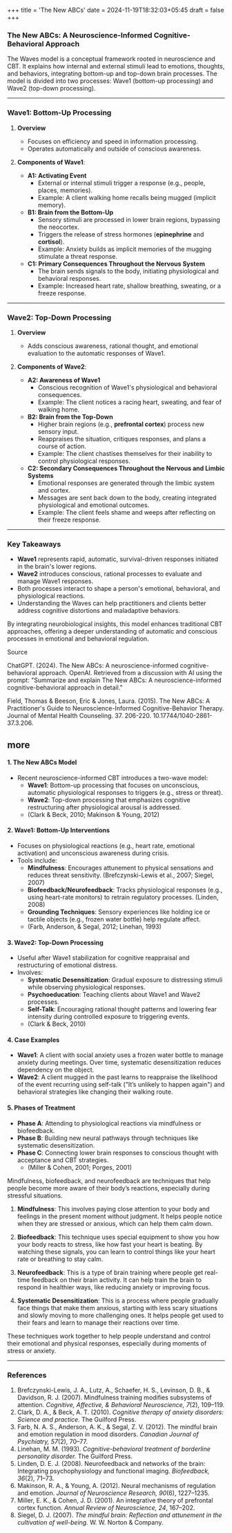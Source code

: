 +++
title = 'The New ABCs'
date = 2024-11-19T18:32:03+05:45
draft = false
+++
### **The New ABCs: A Neuroscience-Informed Cognitive-Behavioral Approach**  

The Waves model is a conceptual framework rooted in neuroscience and CBT. It explains how internal and external stimuli lead to emotions, thoughts, and behaviors, integrating bottom-up and top-down brain processes. The model is divided into two processes: Wave1 (bottom-up processing) and Wave2 (top-down processing).  

---

### **Wave1: Bottom-Up Processing**  

1. **Overview**  
   - Focuses on efficiency and speed in information processing.  
   - Operates automatically and outside of conscious awareness.  

2. **Components of Wave1**:  
   - **A1: Activating Event**  
     - External or internal stimuli trigger a response (e.g., people, places, memories).  
     - Example: A client walking home recalls being mugged (implicit memory).  
   - **B1: Brain from the Bottom-Up**  
     - Sensory stimuli are processed in lower brain regions, bypassing the neocortex.  
     - Triggers the release of stress hormones (**epinephrine** and **cortisol**).  
     - Example: Anxiety builds as implicit memories of the mugging stimulate a threat response.  
   - **C1: Primary Consequences Throughout the Nervous System**  
     - The brain sends signals to the body, initiating physiological and behavioral responses.  
     - Example: Increased heart rate, shallow breathing, sweating, or a freeze response.  

---

### **Wave2: Top-Down Processing**  

1. **Overview**  
   - Adds conscious awareness, rational thought, and emotional evaluation to the automatic responses of Wave1.  

2. **Components of Wave2**:  
   - **A2: Awareness of Wave1**  
     - Conscious recognition of Wave1's physiological and behavioral consequences.  
     - Example: The client notices a racing heart, sweating, and fear of walking home.  
   - **B2: Brain from the Top-Down**  
     - Higher brain regions (e.g., **prefrontal cortex**) process new sensory input.  
     - Reappraises the situation, critiques responses, and plans a course of action.  
     - Example: The client chastises themselves for their inability to control physiological responses.  
   - **C2: Secondary Consequences Throughout the Nervous and Limbic Systems**  
     - Emotional responses are generated through the limbic system and cortex.  
     - Messages are sent back down to the body, creating integrated physiological and emotional outcomes.  
     - Example: The client feels shame and weeps after reflecting on their freeze response.  

---

### **Key Takeaways**  
- **Wave1** represents rapid, automatic, survival-driven responses initiated in the brain's lower regions.  
- **Wave2** introduces conscious, rational processes to evaluate and manage Wave1 responses.  
- Both processes interact to shape a person's emotional, behavioral, and physiological reactions.  
- Understanding the Waves can help practitioners and clients better address cognitive distortions and maladaptive behaviors.  

By integrating neurobiological insights, this model enhances traditional CBT approaches, offering a deeper understanding of automatic and conscious processes in emotional and behavioral regulation.  

Source

ChatGPT. (2024). The New ABCs: A neuroscience-informed cognitive-behavioral approach. OpenAI. Retrieved from a discussion with AI using the prompt: "Summarize and explain The New ABCs: A neuroscience-informed cognitive-behavioral approach in detail."

Field, Thomas & Beeson, Eric & Jones, Laura. (2015). The New ABCs: A Practitioner's Guide to Neuroscience-Informed Cognitive-Behavior Therapy. Journal of Mental Health Counseling. 37. 206-220. 10.17744/1040-2861-37.3.206. 

## more ##

#### **1. The New ABCs Model**
- Recent neuroscience-informed CBT introduces a two-wave model:
  - **Wave1**: Bottom-up processing that focuses on unconscious, automatic physiological responses to triggers (e.g., stress or threat).
  - **Wave2**: Top-down processing that emphasizes cognitive restructuring after physiological arousal is addressed.
  - (Clark & Beck, 2010; Makinson & Young, 2012)

#### **2. Wave1: Bottom-Up Interventions**
- Focuses on physiological reactions (e.g., heart rate, emotional activation) and unconscious awareness during crisis.
- Tools include:
  - **Mindfulness**: Encourages attunement to physical sensations and reduces threat sensitivity. (Brefczynski-Lewis et al., 2007; Siegel, 2007)
  - **Biofeedback/Neurofeedback**: Tracks physiological responses (e.g., using heart-rate monitors) to retrain regulatory processes. (Linden, 2008)
  - **Grounding Techniques**: Sensory experiences like holding ice or tactile objects (e.g., frozen water bottle) help regulate affect. 
  - (Farb, Anderson, & Segal, 2012; Linehan, 1993)

#### **3. Wave2: Top-Down Processing**
- Useful after Wave1 stabilization for cognitive reappraisal and restructuring of emotional distress.
- Involves:
  - **Systematic Desensitization**: Gradual exposure to distressing stimuli while observing physiological responses.
  - **Psychoeducation**: Teaching clients about Wave1 and Wave2 processes.
  - **Self-Talk**: Encouraging rational thought patterns and lowering fear intensity during controlled exposure to triggering events.
  - (Clark & Beck, 2010)

#### **4. Case Examples**
- **Wave1**: A client with social anxiety uses a frozen water bottle to manage anxiety during meetings. Over time, systematic desensitization reduces dependency on the object.
- **Wave2**: A client mugged in the past learns to reappraise the likelihood of the event recurring using self-talk ("It’s unlikely to happen again") and behavioral strategies like changing their walking route.

#### **5. Phases of Treatment**
- **Phase A**: Attending to physiological reactions via mindfulness or biofeedback.
- **Phase B**: Building new neural pathways through techniques like systematic desensitization.
- **Phase C**: Connecting lower brain responses to conscious thought with acceptance and CBT strategies.
  - (Miller & Cohen, 2001; Porges, 2001)


Mindfulness, biofeedback, and neurofeedback are techniques that help people become more aware of their body’s reactions, especially during stressful situations.

1. **Mindfulness**: This involves paying close attention to your body and feelings in the present moment without judgment. It helps people notice when they are stressed or anxious, which can help them calm down.

2. **Biofeedback**: This technique uses special equipment to show you how your body reacts to stress, like how fast your heart is beating. By watching these signals, you can learn to control things like your heart rate or breathing to stay calm.

3. **Neurofeedback**: This is a type of brain training where people get real-time feedback on their brain activity. It can help train the brain to respond in healthier ways, like reducing anxiety or improving focus.

4. **Systematic Desensitization**: This is a process where people gradually face things that make them anxious, starting with less scary situations and slowly moving to more challenging ones. It helps people get used to their fears and learn to manage their reactions over time.

These techniques work together to help people understand and control their emotional and physical responses, especially during moments of stress or anxiety.

---

### References
1. Brefczynski-Lewis, J. A., Lutz, A., Schaefer, H. S., Levinson, D. B., & Davidson, R. J. (2007). Mindfulness training modifies subsystems of attention. *Cognitive, Affective, & Behavioral Neuroscience, 7*(2), 109–119.
2. Clark, D. A., & Beck, A. T. (2010). *Cognitive therapy of anxiety disorders: Science and practice.* The Guilford Press.
3. Farb, N. A. S., Anderson, A. K., & Segal, Z. V. (2012). The mindful brain and emotion regulation in mood disorders. *Canadian Journal of Psychiatry, 57*(2), 70–77.
4. Linehan, M. M. (1993). *Cognitive-behavioral treatment of borderline personality disorder.* The Guilford Press.
5. Linden, D. E. J. (2008). Neurofeedback and networks of the brain: Integrating psychophysiology and functional imaging. *Biofeedback, 36*(2), 71–73.
6. Makinson, R. A., & Young, A. (2012). Neural mechanisms of regulation and emotion. *Journal of Neuroscience Research, 90*(6), 1227–1235.
7. Miller, E. K., & Cohen, J. D. (2001). An integrative theory of prefrontal cortex function. *Annual Review of Neuroscience, 24*, 167–202.
8. Siegel, D. J. (2007). *The mindful brain: Reflection and attunement in the cultivation of well-being.* W. W. Norton & Company.